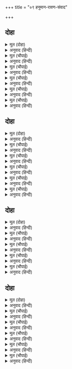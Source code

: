 +++
title = "०९ हनुमान-रावण-संवाद"

+++


## दोहा


<details><summary>मूल (दोहा)</summary>

कपिहि बिलोकि दसानन बिहसा कहि दुर्बाद।  
सुत बध सुरति कीन्हि पुनि उपजा हृदयँ बिषाद॥ २०॥
</details>

<details><summary>अनुवाद (हिन्दी)</summary>

हनुमानाला पाहताच रावणाने अपशब्द बोलून त्याचा उपहास केला.मग पुत्र-वधाची आठवण झाली, तेव्हा त्याच्या मनात विषाद उत्पन्न झाला.॥ २०॥
</details>

<details><summary>मूल (चौपाई)</summary>

कह लंकेस कवन तैं कीसा।  
केहि कें बल घालेहि बन खीसा॥  
की धौं श्रवन सुनेहि नहिं मोही।  
देखउँ अति असंक सठ तोही॥
</details>

<details><summary>अनुवाद (हिन्दी)</summary>

लंकापती रावण म्हणाला, ‘अरे वानरा! तू कोण आहेस? कुणाच्या जोरावर तू वन उजाड करून नष्ट केलेस? तू कधी माझे नाव व कीर्ती कानांनी ऐकली नाहीस काय? अरे नीचा! मला तर तू निर्भय दिसत आहेस.॥ १॥
</details>

<details><summary>मूल (चौपाई)</summary>

मारे निसिचर केहिं अपराधा।  
कहु सठ तोहि न प्रान कइ बाधा॥  
सुनु रावन ब्रह्मांड निकाया।  
पाइ जासु बल बिरचति माया॥
</details>

<details><summary>अनुवाद (हिन्दी)</summary>

कोणत्या अपराधाबद्दल तू राक्षसांना मारलेस? अरे मूर्खा, सांग. तुला प्राण जाण्याची भीती वाटत नाही काय?’ हनुमान म्हणाला, ‘अरे रावणा, ऐकून घे. ज्यांच्या जोरावर माया ही संपूर्ण ब्रह्मांडांच्या समूहांची निर्मिती करते,॥ २॥
</details>

<details><summary>मूल (चौपाई)</summary>

जाकें बल बिरंचि हरि ईसा।  
पालत सृजत हरत दससीसा॥  
जा बल सीस धरत सहसानन।  
अंडकोस समेत गिरि कानन॥
</details>

<details><summary>अनुवाद (हिन्दी)</summary>

ज्यांच्या बळाने हे दशमुखा! ब्रह्मदेव, विष्णू व महेश हे सृष्टीचे सृजन, पालन व संहार करतात, ज्यांच्या बळावर सहस्रमुखी शेष पर्वत व वनांसहित समस्त ब्रह्मांडाला शिरावर धारण करतो,॥ ३॥
</details>

<details><summary>मूल (चौपाई)</summary>

धरइ जो बिबिध देह सुरत्राता।  
तुम्ह से सठन्ह सिखावनु दाता॥  
हर कोदंड कठिन जेहिं भंजा।  
तेहि समेत नृप दल मद गंजा॥
</details>

<details><summary>अनुवाद (हिन्दी)</summary>

जे देवांच्या रक्षणासाठी नाना प्रकारचे देह धारण करतात आणि जे तुझ्यासारख्या मूर्खाला धडा शिकविणारे आहेत, ज्यांनी शिवांचे कठोर धनुष्य मोडून टाकले आणि त्यासरशी राजांच्या समाजाचा गर्व चूर्ण करून टाकला,॥ ४॥
</details>

<details><summary>मूल (चौपाई)</summary>

खर दूषन त्रिसिरा अरु बाली।  
बधे सकल अतुलित बलसाली॥
</details>

<details><summary>अनुवाद (हिन्दी)</summary>

ज्यांनी अतुलनीय बलवान अशा खर, दूषण, त्रिशिरा व वालीला मारले,॥ ५॥
</details>

## दोहा


<details><summary>मूल (दोहा)</summary>

जाके बल लवलेस तें जितेहु चराचर झारि।  
तासु दूत मैं जा करि हरि आनेहु प्रिय नारि॥ २१॥
</details>

<details><summary>अनुवाद (हिन्दी)</summary>

ज्यांच्या लेशमात्र बळावर तू संपूर्ण चराचर जगताला जिंकून घेतलेस आणि ज्यांच्या प्रिय पत्नीला हरण करून तू घेऊन आलास, त्यांचाच मी दूत आहे.॥ २१॥
</details>

<details><summary>मूल (चौपाई)</summary>

जानउँ मैं तुम्हारि प्रभुताई।  
सहसबाहु सन परी लराई॥  
समर बालि सन करि जसु पावा।  
सुनि कपि बचन बिहसि बिहरावा॥
</details>

<details><summary>अनुवाद (हिन्दी)</summary>

तुझी महती मला चांगली ठाऊक आहे. सहस्रबाहूशी तुझी लढाई झाली होती आणि वालीशी युद्ध करून तू कीर्ती मिळविली होतीस.’ हनुमानाचे हे टोमणे ऐकून रावणाने हसून तिकडे दुर्लक्ष केले.॥ १॥
</details>

<details><summary>मूल (चौपाई)</summary>

खायउँ फल प्रभु लागी भूँखा।  
कपि सुभाव तें तोरेउँ रूखा॥  
सब कें देह परम प्रिय स्वामी।  
मारहिं मोहि कुमारग गामी॥
</details>

<details><summary>अनुवाद (हिन्दी)</summary>

हे राक्षसराजा!, मला भूक लागली होती, म्हणून मी फळे खाल्ली आणि वानरा स्वभावाप्रमाणे मी वृक्ष मोडले. अरे निशाचरांच्या मालका, देह हा सर्वांनाच प्रिय आहे. कुमार्गावर जाणारे दुष्ट राक्षस जेव्हा मला मारू लागले,॥ २॥
</details>

<details><summary>मूल (चौपाई)</summary>

जिन्ह मोहि मारा ते मैं मारे।  
तेहि पर बाँधेउँ तनयँ तुम्हारे॥  
मोहि न कछु बाँधे कइ लाजा।  
कीन्ह चहउँ निज प्रभु कर काजा॥
</details>

<details><summary>अनुवाद (हिन्दी)</summary>

तेव्हा मीही त्यांना मारले. मग तुझ्या पुत्राने मला बांधून घातले. परंतु बंधनात पडल्याची मला लाज वाटत नाही, कारण मी आपल्या प्रभूचे काम करू इच्छितो.॥ ३॥
</details>

<details><summary>मूल (चौपाई)</summary>

बिनती करउँ जोरि कर रावन।  
सुनहु मान तजि मोर सिखावन॥  
देखहु तुम्ह निज कुलहि बिचारी।  
भ्रम तजि भजहु भगत भय हारी॥
</details>

<details><summary>अनुवाद (हिन्दी)</summary>

हे रावणा, मी हात जोडून तुला विनंती करतो. तू अभिमान सोडून माझे म्हणणे ऐक. तू आपल्या पवित्र कुळाचा विचार करून बघ. आणि भ्रम सोडून भक्तभयहारी भगवंतांना भज.॥ ४॥
</details>

<details><summary>मूल (चौपाई)</summary>

जाकें डर अति काल डेराई।  
जो सुर असुर चराचर खाई॥  
तासों बयरु कबहुँ नहिं कीजै।  
मोरे कहें जानकी दीजै॥
</details>

<details><summary>अनुवाद (हिन्दी)</summary>

देव, राक्षस आणि संपूर्ण चराचर यांना जो खाऊन टाकतो, तो कालसुद्धा ज्यांना घाबरतो,त्यांच्याशी कदापि वैर करू नकोस आणि माझ्या सांगण्याप्रमाणे जानकीला परत देऊन टाक.॥ ५॥
</details>

## दोहा


<details><summary>मूल (दोहा)</summary>

प्रनतपाल रघुनायक करुना सिंधु खरारि।  
गएँ सरन प्रभु राखिहैं तव अपराध बिसारि॥ २२॥
</details>

<details><summary>अनुवाद (हिन्दी)</summary>

श्रीरघुनाथ हे शरणागतांचे रक्षक व दयेचे समुद्र आहेत. शरण गेल्यास ते तुझा अपराध विसरून तुला आपला आश्रय देतील.॥ २२॥
</details>

<details><summary>मूल (चौपाई)</summary>

राम चरन पंकज उर धरहू।  
लंका अचल राजु तुम्ह करहू॥  
रिषि पुलस्ति जसु बिमल मयंका।  
तेहि ससि महुंँ जनि होहु कलंका॥
</details>

<details><summary>अनुवाद (हिन्दी)</summary>

तू श्रीरामांचे चरण-कमल हृदयात धारण कर व लंकेचे चिरकाळ राज्य कर. पुलस्त्य ऋषींची निर्मळ कीर्ती निर्मळ चंद्रासारखी आहे. तू त्या चंद्राचा कलंक बनू नकोस.॥ १॥
</details>

<details><summary>मूल (चौपाई)</summary>

राम नाम बिनु गिरा न सोहा।  
देखु बिचारि त्यागि मद मोहा॥  
बसन हीन नहिं सोह सुरारी।  
सब भूषन भूषित बर नारी॥
</details>

<details><summary>अनुवाद (हिन्दी)</summary>

रामनामाविना वाणीला शोभा नाही. मद-मोह सोड. विचार करून बघ. हे देवांच्या शत्रू, सर्व दागिन्यांनी नटलेली स्त्रीसुद्धा कपडॺांविना असेल तर शोभून दिसत नाही.॥ २॥
</details>

<details><summary>मूल (चौपाई)</summary>

राम बिमुख संपति प्रभुताई।  
जाइ रही पाई बिनु पाई॥  
सजल मूल जिन्ह सरितन्ह नाहीं।  
बरषि गएँ पुनि तबहिं सुखाहीं॥
</details>

<details><summary>अनुवाद (हिन्दी)</summary>

रामविमुख पुरुषाची तिन्ही काळातीत संपत्ती आणि सत्ता व्यर्थ आहे. ज्या नद्यांच्या मुळाशी जलस्रोत नसेल, त्या पावसाळा संपल्यावर लगेच कोरडॺा पडतात.॥ ३॥
</details>

<details><summary>मूल (चौपाई)</summary>

सुनु दसकंठ कहउँ पन रोपी।  
बिमुख राम त्राता नहिं कोपी॥  
संकर सहस बिष्नु अज तोही।  
सकहिं न राखि राम कर द्रोही॥
</details>

<details><summary>अनुवाद (हिन्दी)</summary>

हे रावणा, मी प्रतिज्ञापूर्वक सांगतो की, रामविन्मुखाचे रक्षण करणारा कोणीही नाही. हजारो शंकर, विष्णू व ब्रह्मदेव हे सुद्धा श्रीरामांचा अपराध करणाऱ्याला वाचवू शकत नाहीत.॥ ४॥
</details>

## दोहा


<details><summary>मूल (दोहा)</summary>

मोहमूल बहु सूल प्रद त्यागहु तम अभिमान।  
भजहु राम रघुनायक कृपा सिंधु भगवान॥ २३॥
</details>

<details><summary>अनुवाद (हिन्दी)</summary>

मोह हाच ज्याचे मूळ आहे, असा फार पीडा देणारा तमोरूप अभिमान तू सोडून दे आणि रघुकुलाचे स्वामी, कृपेचे समुद्र भगवान श्रीरामचंद्राचे भजन कर.’॥ २३॥
</details>

<details><summary>मूल (चौपाई)</summary>

जदपि कही कपि अति हित बानी।  
भगति बिबेक बिरति नय सानी॥  
बोला बिहसि महा अभिमानी।  
मिला हमहि कपि गुर बड़ ग्यानी॥
</details>

<details><summary>अनुवाद (हिन्दी)</summary>

जरी हनुमानाने भक्ती, ज्ञान, वैराग्य आणि नीती यांनी परिपूर्ण खूप हितकारक गोष्टी सांगितल्या, तरीही महाअहंकारी रावण हसत टोचून म्हणाला, ‘आम्हांला हा वानर मोठा ज्ञानी गुरू भेटला.॥ १॥
</details>

<details><summary>मूल (चौपाई)</summary>

मृत्यु निकट आई खल तोही।  
लागेसि अधम सिखावन मोही॥  
उलटा होइहि कह हनुमाना।  
मतिभ्रम तोर प्रगट मैं जाना॥
</details>

<details><summary>अनुवाद (हिन्दी)</summary>

अरे दुष्टा, तुझा मृत्यू जवळ आला आहे. अधमा! मला शिकवायला निघालास!’ हनुमान म्हणाला, ‘याच्या उलट होणार आहे. तुझा मृत्यू जवळ आला आहे, माझा नव्हे. हा तुझ्या बुद्धीचा भ्रम आहे, हे मी प्रत्यक्ष जाणले आहे.॥ २॥
</details>

<details><summary>मूल (चौपाई)</summary>

सुनि कपि बचन बहुत खिसिआना।  
बेगि न हरहु मूढ़ कर प्राना॥  
सुनत निसाचर मारन धाए।  
सचिवन्ह सहित बिभीषनु आए॥
</details>

<details><summary>अनुवाद (हिन्दी)</summary>

हनुमानाचे बोलणे ऐकून रावण फार चिडला आणि म्हणाला, ‘अरे,या मूर्खाचे प्राण लवकर का घेत नाही?’ हे ऐकताच राक्षस त्याला मारण्यासाठी धावले. त्याचवेळी मंत्र्यांच्या समवेत बिभीषण तेथे आला.॥ ३॥
</details>

<details><summary>मूल (चौपाई)</summary>

नाइ सीस करि बिनय बहूता।  
नीति बिरोध न मारिअ दूता॥  
आन दंड कछु करिअ गोसाँई।  
सबहीं कहा मंत्र भल भाई॥
</details>

<details><summary>अनुवाद (हिन्दी)</summary>

त्याने नतमस्तक होऊन विनयाने रावणाला सांगितले की, ‘दूताला मारू नये. हे नीतीच्या विरुद्ध आहे. हे राजन, दुसरी एखादी शिक्षा करावी.’ सर्व म्हणाले, ‘हा सल्ला उत्तम आहे.’॥ ४॥
</details>

<details><summary>मूल (चौपाई)</summary>

सुनत बिहसि बोला दसकंधर।  
अंग भंग करि पठइअ बंदर॥
</details>

<details><summary>अनुवाद (हिन्दी)</summary>

हे ऐकून रावण हसून म्हणाला, ‘ठीक आहे. वानराची हाडे मोडून त्याला पाठवून द्यावे.॥ ५॥
</details>
